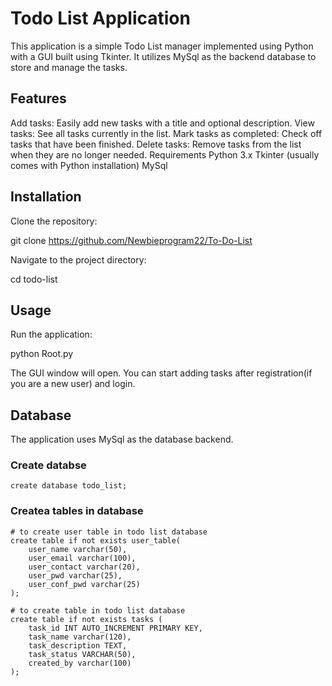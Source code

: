 # Todo List Application

This application is a simple Todo List manager implemented using Python with a GUI built using Tkinter. It utilizes MySql as the backend database to store and manage the tasks.

## Features

Add tasks: Easily add new tasks with a title and optional description.
View tasks: See all tasks currently in the list.
Mark tasks as completed: Check off tasks that have been finished.
Delete tasks: Remove tasks from the list when they are no longer needed.
Requirements
Python 3.x
Tkinter (usually comes with Python installation)
MySql

## Installation

Clone the repository:

git clone https://github.com/Newbieprogram22/To-Do-List

Navigate to the project directory:

cd todo-list

## Usage

Run the application:

python Root.py

The GUI window will open. You can start adding tasks after registration(if you are a new user) and login.

## Database

The application uses MySql as the database backend.


### Create databse
``` create database todo_list; ```

### Createa tables in database
```
# to create user table in todo list database
create table if not exists user_table(
    user_name varchar(50),
    user_email varchar(100),
    user_contact varchar(20),
    user_pwd varchar(25),
    user_conf_pwd varchar(25)
);
```
```
# to create table in todo list database
create table if not exists tasks (
  	task_id INT AUTO_INCREMENT PRIMARY KEY,
    task_name varchar(120),
    task_description TEXT,
    task_status VARCHAR(50),
    created_by varchar(100)
);
```
